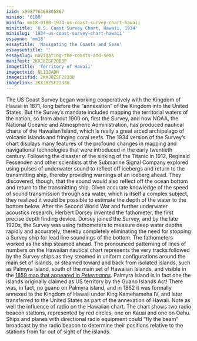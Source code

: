 ```yaml
---
iaid: x998776368805867
minino: '0180'
minifn: mm18-0180-1934-us-coast-survey-chart-hawaii
minititle: 'U.S. Coast Survey Chart, Hawaii, 1934'
minislug: '1934-us-coast-survey-chart-hawaii'
essayno: 'mm18'
essaytitle: 'Navigating the Coasts and Seas'
essaysubtitle: ''
essayslug: navigating-the-coasts-and-seas
manifest: 2KXJ8ZSF20B3P
imagetitle: 'Territory of Hawaii'
imagectxid: NL11JADH
imageiiifid: 2KXJ8ZSF2233U
imagelink: 2KXJ8ZSF2233U
---
```

The US Coast Survey began working cooperatively with the Kingdom of Hawaii in 1871, long before the “annexation” of the Kingdom into the United States. But the Survey’s mandate included mapping the territorial waters of the nation, so from about 1900 on, first the Survey, and now NOAA, the National Oceanic and Atmospheric Administration, has produced nautical charts of the Hawaiian Island, which is really a great arced archipelago of volcanic islands and fringing coral reefs. The 1934 version of the Survey’s chart displays many features of the profound changes in mapping and navigational technologies that were introduced in the early twentieth century. Following the disaster of the sinking of the Titanic in 1912, Reginald Fessenden and other scientists at the Submarine Signal Company explored using pulses of underwater sound to reflect off icebergs and return to the transmitting ship, thereby providing warnings of an iceberg ahead. They discovered, though, that the sound would also reflect off the ocean bottom and return to the transmitting ship. Given accurate knowledge of the speed of sound transmission through sea water, which is itself a complex subject, they realized it would be possible to estimate the depth of the water to the bottom below. After the Second World War and further underwater acoustics research, Herbert Dorsey invented the fathometer, the first precise depth finding device. Dorsey joined the Survey, and by the late 1920s, the Survey was using fathometers to measure deep water depths rapidly and accurately, thereby completely eliminating the need for stopping a Survey ship for lead line soundings of the bottom. The fathometers worked as the ship steamed ahead. The pronounced patterning of lines of numbers on the Hawaiian nautical chart represents the very tracks followed by the Survey ships as they steamed in uniform configurations around the main set of islands, or steamed toward and back from isolated islands, such as Palmyra Island, south of the main set of Hawaiian Islands, and visible in the [1859 map that appeared in _Petermanns_](/navigating-the-coasts-and-seas/1859-frontiers-of-ocean). Palmyra Island is in fact one the islands originally claimed as US territory by the Guano Islands Act! There was, in fact, no guano on Palmyra island, and in 1862 it was formally annexed to the Kingdom of Hawaii under King Kamehameha IV, and later transferred to the United States as part of the annexation of Hawaii. Note as well the influence of radio on the Hawaiian chart. The chart shows two radio beacon stations, represented by red circles, one on Kauai and one on Oahu. Ships and planes with directional radio equipment could “fly the beam” broadcast by the radio beacon to determine their positions relative to the stations from far out of sight of the islands.

